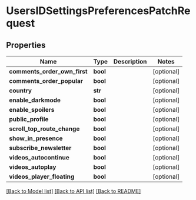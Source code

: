 # UsersIDSettingsPreferencesPatchRequest

## Properties
Name | Type | Description | Notes
------------ | ------------- | ------------- | -------------
**comments_order_own_first** | **bool** |  | [optional] 
**comments_order_popular** | **bool** |  | [optional] 
**country** | **str** |  | [optional] 
**enable_darkmode** | **bool** |  | [optional] 
**enable_spoilers** | **bool** |  | [optional] 
**public_profile** | **bool** |  | [optional] 
**scroll_top_route_change** | **bool** |  | [optional] 
**show_in_presence** | **bool** |  | [optional] 
**subscribe_newsletter** | **bool** |  | [optional] 
**videos_autocontinue** | **bool** |  | [optional] 
**videos_autoplay** | **bool** |  | [optional] 
**videos_player_floating** | **bool** |  | [optional] 

[[Back to Model list]](../README.md#documentation-for-models) [[Back to API list]](../README.md#documentation-for-api-endpoints) [[Back to README]](../README.md)

